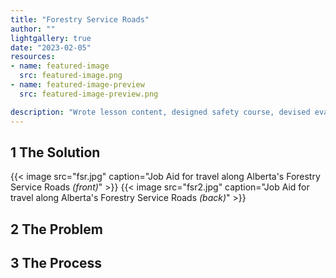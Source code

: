 ```yaml
---
title: "Forestry Service Roads"
author: ""
lightgallery: true
date: "2023-02-05"
resources:
- name: featured-image
  src: featured-image.png
- name: featured-image-preview
  src: featured-image-preview.png

description: "Wrote lesson content, designed safety course, devised evaluation criteria, drafted policy, and created reference materials for traveling on Alberta's forestry service roads (FSRs)"
---
```

<!--more-->

## 1 The Solution
{{< image src="fsr.jpg" caption="Job Aid for travel along Alberta's Forestry Service Roads *(front)*" >}}
{{< image src="fsr2.jpg" caption="Job Aid for travel along Alberta's Forestry Service Roads *(back)*" >}}

## 2 The Problem

## 3 The Process